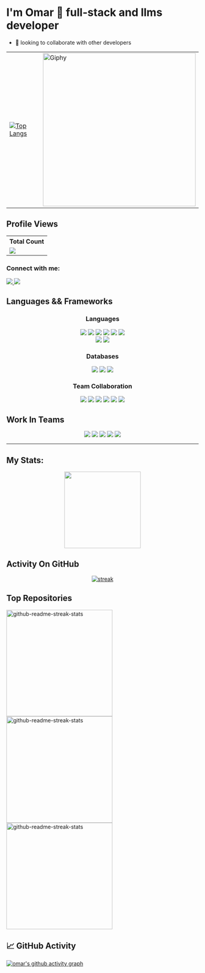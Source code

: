 # I'm Omar 👋 full-stack and llms developer


- 👯 looking to collaborate with other developers

<div align="center">
  <table>
    <tr>
      <td>
        <a href="https://github.com/OmarHeriche">
          <img src="https://github-readme-stats.vercel.app/api/top-langs/?username=OmarHeriche&langs_count=6&theme=tokyonight" alt="Top Langs">
        </a>
      </td>
      <td>
        <a href="https://giphy.com/gifs/pudgypenguins-data-code-coding-2IudUHdI075HL02Pkk">
          <img src="https://media.giphy.com/media/2IudUHdI075HL02Pkk/giphy.gif" alt="Giphy" width="400">
        </a>
      </td>
    </tr>
  </table>
</div>

## Profile Views


  <table align="center">
    <tr>
     <!-- <th>Profile Views</th> -->
      <th>Total Count</th>
    </tr>
    <tr>
      <!-- <td>
        <div align="center">
          <a href="https://github.com/OmarHeriche"><img src="https://github.com/OmarHeriche" alt="@OmarHeriche" width="52" /></a>
          <br />
          <a align="center" href="https://github.com/OmarHeriche"><b>OmarHeriche</b></a>
        </b>
      </td> -->
      <!-- Profile Views -->
      <td>
         <a href="https://github.com/OmarHeriche"> <img src="https://komarev.com/ghpvc/?username=OmarHeriche&style=for-the-badge&color=brightgreen"> </a>
      </td>
    </tr>
  </table>

### Connect with me:

<a href="https://www.linkedin.com/in/omar-heriche-4836a4263/">
  <img src="https://img.shields.io/badge/LinkedIn-0077B5?style=for-the-badge&logo=linkedin&logoColor=white" />
</a>
<a href="https://www.instagram.com/hericheomar/">
  <img src="https://img.shields.io/badge/Instagram-E4405F?style=for-the-badge&logo=instagram&logoColor=white" />
</a>

## Languages && Frameworks

<div align="center">
  <h3>Languages</h3>
  <img src="https://img.shields.io/badge/JavaScript-F7DF1E?style=for-the-badge&logo=javascript&logoColor=black" />
  <img src="https://img.shields.io/badge/Python-3776AB?style=for-the-badge&logo=python&logoColor=white" />
  <img src="https://img.shields.io/badge/C-00599C?style=for-the-badge&logo=c&logoColor=white" />
  <img src="https://img.shields.io/badge/HTML5-E34F26?style=for-the-badge&logo=html5&logoColor=white" />
  <img src="https://img.shields.io/badge/CSS3-1572B6?style=for-the-badge&logo=css3&logoColor=white" />
  <img src="https://img.shields.io/badge/Java-ED8B00?style=for-the-badge&logo=openjdk&logoColor=white" />
  <br/>
  <img src="https://img.shields.io/badge/Node.js-339933?style=for-the-badge&logo=nodedotjs&logoColor=white" />
  <img src="https://img.shields.io/badge/VS_Code-007ACC?style=for-the-badge&logo=visual%20studio%20code&logoColor=white" />
</div>

<div align="center">
  <h3>Databases</h3>
  <img src="https://img.shields.io/badge/MongoDB-4EA94B?style=for-the-badge&logo=mongodb&logoColor=white" />
  <img src="https://img.shields.io/badge/Mongoose-880000?style=for-the-badge&logo=mongoose&logoColor=white" />
  <img src="https://img.shields.io/badge/Redis-DC382D?style=for-the-badge&logo=redis&logoColor=white" />
</div>

<div align="center">
  <h3>Team Collaboration</h3>
  <img src="https://img.shields.io/badge/Swagger-85EA2D?style=for-the-badge&logo=swagger&logoColor=black" />
  <img src="https://img.shields.io/badge/Jest-C21325?style=for-the-badge&logo=jest&logoColor=white" />
  <img src="https://img.shields.io/badge/Figma-F24E1E?style=for-the-badge&logo=figma&logoColor=white" />
  <img src="https://img.shields.io/badge/Git-F05032?style=for-the-badge&logo=git&logoColor=white" />
  <img src="https://img.shields.io/badge/GitHub-181717?style=for-the-badge&logo=github&logoColor=white" />
  <img src="https://img.shields.io/badge/Docker-2496ED?style=for-the-badge&logo=docker&logoColor=white" />
</div>

## Work In Teams

<div align="center">
  <img src="https://img.shields.io/badge/Jira-0052CC?style=for-the-badge&logo=jira&logoColor=white" />
  <img src="https://img.shields.io/badge/Postman-FF6C37?style=for-the-badge&logo=postman&logoColor=white" />
  <img src="https://img.shields.io/badge/Trello-0079BF?style=for-the-badge&logo=trello&logoColor=white" />
  <img src="https://img.shields.io/badge/GitHub_Actions-2088FF?style=for-the-badge&logo=github-actions&logoColor=white" />
  <img src="https://img.shields.io/badge/Slack-4A154B?style=for-the-badge&logo=slack&logoColor=white" />
</div>

---

## My Stats:
<p align="center">
<img height="200px" src="https://github-readme-stats.vercel.app/api?username=OmarHeriche&hide_border=true&show_icons=true&count_private=true&theme=gruvbox&bg_color=151515">
</p>

## Activity On GitHub

<p align="center">
  <a href="https://github.com/OmarHeriche">      
<img title="stats" alt="streak" src="https://github-readme-streak-stats.herokuapp.com/?user=OmarHeriche&theme=dark&hide_border=true&stroke=f53b3b"/>
</a> 
</p>

## Top Repositories

<p align="left">
    <a href="https://github.com/OmarHeriche/CRUD-JWT-DB"><img width="278" src="https://denvercoder1-github-readme-stats.vercel.app/api/pin/?username=OmarHeriche&repo=CRUD-JWT-DB&theme=react&bg_color=1F222E&title_color=F8D866&hide_border=true&icon_color=F8D866&show_icons=false" alt="github-readme-streak-stats"></a>
   <a href="https://github.com/OmarHeriche/messenger_omar.git"><img width="278" src="https://denvercoder1-github-readme-stats.vercel.app/api/pin/?username=OmarHeriche&repo=messenger_omar&theme=react&bg_color=1F222E&title_color=F8D866&hide_border=true&icon_color=F8D866&show_icons=false" alt="github-readme-streak-stats"></a>
   <a href="https://github.com/OmarHeriche/node-express-practice"><img width="278" src="https://denvercoder1-github-readme-stats.vercel.app/api/pin/?username=OmarHeriche&repo=node-express-practice&theme=react&bg_color=1F222E&title_color=F8D866&hide_border=true&icon_color=F8D866&show_icons=false" alt="github-readme-streak-stats"></a>
  </p>


  ## 📈 GitHub Activity

[![omar's github activity graph](https://github-readme-activity-graph.vercel.app/graph?username=OmarHeriche&theme=react-dark	)](https://github.com/ashutosh00710/github-readme-activity-graph)
</div>








